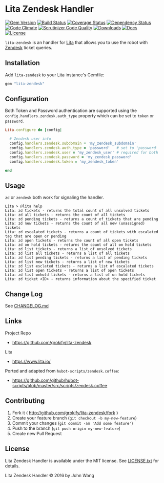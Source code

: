 Lita Zendesk Handler
====================

[![Gem Version][gem-version-svg]][gem-version-link]
[![Build Status][build-status-svg]][build-status-link]
[![Coverage Status][coverage-status-svg]][coverage-status-link]
[![Dependency Status][dependency-status-svg]][dependency-status-link]
[![Code Climate][codeclimate-status-svg]][codeclimate-status-link]
[![Scrutinizer Code Quality][scrutinizer-status-svg]][scrutinizer-status-link]
[![Downloads][downloads-svg]][downloads-link]
[![Docs][docs-rubydoc-svg]][docs-rubydoc-link]
[![License][license-svg]][license-link]

`lita-zendesk` is an handler for [Lita](https://www.lita.io/) that allows you to use the robot with [Zendesk](https://zendesk.com/) ticket queries.

## Installation

Add `lita-zendesk` to your Lita instance's Gemfile:

``` ruby
gem "lita-zendesk"
```

## Configuration

Both Token and Password authentication are supported using the `config.handlers.zendesk.auth_type` property which can be set to `token` or `password`.

``` ruby
Lita.configure do |config|

  # Zendesk user info
  config.handlers.zendesk.subdomain = 'my_zendesk_subdomain'
  config.handlers.zendesk.auth_type = 'password'   # set to 'password' or 'token'
  config.handlers.zendesk.user = 'my_zendesk_user' # required for both 'password' and 'token'
  config.handlers.zendesk.password = 'my_zendesk_password'
  config.handlers.zendesk.token = 'my_zendesk_token'

end
```

## Usage

`zd` or `zendesk` both work for signaling the handler.

```
Lita > @lita help
Lita: zd tickets - returns the total count of all unsolved tickets
Lita: zd all tickets - returns the count of all tickets
Lita: zd pending tickets - returns a count of tickets that are pending
Lita: zd new tickets - returns the count of all new (unassigned) tickets
Lita: zd escalated tickets - returns a count of tickets with escalated tag that are open or pending
Lita: zd open tickets - returns the count of all open tickets
Lita: zd on hold tickets - returns the count of all on hold tickets
Lita: zd list tickets - returns a list of unsolved tickets
Lita: zd list all tickets - returns a list of all tickets
Lita: zd list pending tickets - returns a list of pending tickets
Lita: zd list new tickets - returns a list of new tickets
Lita: zd list esclated tickets - returns a list of escalated tickets
Lita: zd list open tickets - returns a list of open tickets
Lita: zd list onhold tickets - returns a list of on hold tickets
Lita: zd ticket <ID> - returns information about the specified ticket
```

## Change Log

See [CHANGELOG.md](CHANGELOG.md)

## Links

Project Repo

* https://github.com/grokify/lita-zendesk

Lita

* https://www.lita.io/

Ported and adapted from `hubot-scripts/zendesk.coffee`:

* https://github.com/github/hubot-scripts/blob/master/src/scripts/zendesk.coffee

## Contributing

1. Fork it ( http://github.com/grokify/lita-zendesk/fork )
2. Create your feature branch (`git checkout -b my-new-feature`)
3. Commit your changes (`git commit -am 'Add some feature'`)
4. Push to the branch (`git push origin my-new-feature`)
5. Create new Pull Request

## License

Lita Zendesk Handler is available under the MIT license. See [LICENSE.txt](LICENSE.txt) for details.

Lita Zendesk Handler &copy; 2016 by John Wang

 [gem-version-svg]: https://badge.fury.io/rb/lita-zendesk.svg
 [gem-version-link]: http://badge.fury.io/rb/lita-zendesk
 [downloads-svg]: http://ruby-gem-downloads-badge.herokuapp.com/lita-zendesk
 [downloads-link]: https://rubygems.org/gems/lita-zendesk
 [build-status-svg]: https://api.travis-ci.org/grokify/lita-zendesk.svg?branch=master
 [build-status-link]: https://travis-ci.org/grokify/lita-zendesk
 [coverage-status-svg]: https://coveralls.io/repos/grokify/lita-zendesk/badge.svg?branch=master
 [coverage-status-link]: https://coveralls.io/r/grokify/lita-zendesk?branch=master
 [dependency-status-svg]: https://gemnasium.com/grokify/lita-zendesk.svg
 [dependency-status-link]: https://gemnasium.com/grokify/lita-zendesk
 [codeclimate-status-svg]: https://codeclimate.com/github/grokify/lita-zendesk/badges/gpa.svg
 [codeclimate-status-link]: https://codeclimate.com/github/grokify/lita-zendesk
 [scrutinizer-status-svg]: https://scrutinizer-ci.com/g/grokify/lita-zendesk/badges/quality-score.png?b=master
 [scrutinizer-status-link]: https://scrutinizer-ci.com/g/grokify/lita-zendesk/?branch=master
 [docs-rubydoc-svg]: https://img.shields.io/badge/docs-rubydoc-blue.svg
 [docs-rubydoc-link]: http://www.rubydoc.info/gems/lita-zendesk/
 [license-svg]: https://img.shields.io/badge/license-MIT-blue.svg
 [license-link]: https://github.com/grokify/lita-zendesk/blob/master/LICENSE.txt
